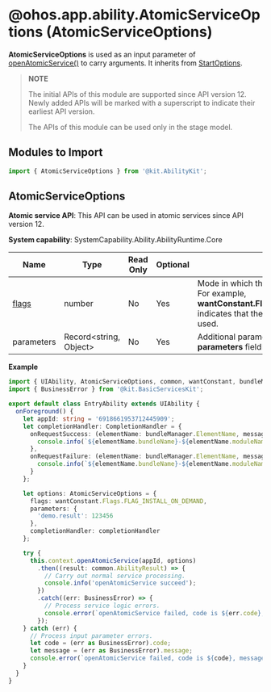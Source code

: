 # @ohos.app.ability.AtomicServiceOptions (AtomicServiceOptions)

**AtomicServiceOptions** is used as an input parameter of [openAtomicService()](js-apis-inner-application-uiAbilityContext.md#openatomicservice12) to carry arguments. It inherits from [StartOptions](js-apis-app-ability-startOptions.md).

> **NOTE**
>
> The initial APIs of this module are supported since API version 12. Newly added APIs will be marked with a superscript to indicate their earliest API version.
>
> The APIs of this module can be used only in the stage model.

## Modules to Import

```ts
import { AtomicServiceOptions } from '@kit.AbilityKit';
```

## AtomicServiceOptions

**Atomic service API**: This API can be used in atomic services since API version 12.

**System capability**: SystemCapability.Ability.AbilityRuntime.Core

| Name| Type| Read Only| Optional| Description|
| -------- | -------- | -------- | -------- | -------- |
| [flags](js-apis-app-ability-wantConstant.md#flags) | number | No|  Yes| Mode in which the system processes the startup.<br>For example, **wantConstant.Flags.FLAG_INSTALL_ON_DEMAND** indicates that the installation-free capability is used.|
| parameters | Record\<string, Object> | No|  Yes| Additional parameters. For details, see the **parameters** field in [Want](js-apis-app-ability-want.md).|

**Example**

```ts
import { UIAbility, AtomicServiceOptions, common, wantConstant, bundleManager, CompletionHandler } from '@kit.AbilityKit';
import { BusinessError } from '@kit.BasicServicesKit';

export default class EntryAbility extends UIAbility {
  onForeground() {
    let appId: string = '6918661953712445909';
    let completionHandler: CompletionHandler = {
      onRequestSuccess: (elementName: bundleManager.ElementName, message: string): void => {
        console.info(`${elementName.bundleName}-${elementName.moduleName}-${elementName.abilityName} start succeeded: ${message}`);
      },
      onRequestFailure: (elementName: bundleManager.ElementName, message: string): void => {
        console.info(`${elementName.bundleName}-${elementName.moduleName}-${elementName.abilityName} start failed: ${message}`);
      }
    };

    let options: AtomicServiceOptions = {
      flags: wantConstant.Flags.FLAG_INSTALL_ON_DEMAND,
      parameters: {
        'demo.result': 123456
      },
      completionHandler: completionHandler
    };

    try {
      this.context.openAtomicService(appId, options)
        .then((result: common.AbilityResult) => {
          // Carry out normal service processing.
          console.info('openAtomicService succeed');
        })
        .catch((err: BusinessError) => {
          // Process service logic errors.
          console.error(`openAtomicService failed, code is ${err.code}, message is ${err.message}`);
        });
    } catch (err) {
      // Process input parameter errors.
      let code = (err as BusinessError).code;
      let message = (err as BusinessError).message;
      console.error(`openAtomicService failed, code is ${code}, message is ${message}`);
    }
  }
}
```
